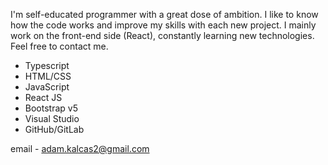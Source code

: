 I'm self-educated programmer with a great dose of ambition. I like to know how the code works and improve my skills with each new project.
I mainly work on the front-end side (React), constantly learning new technologies. Feel free to contact me.

- Typescript
- HTML/CSS
- JavaScript
- React JS
- Bootstrap v5
- Visual Studio
- GitHub/GitLab

email - 
  adam.kalcas2@gmail.com


  

